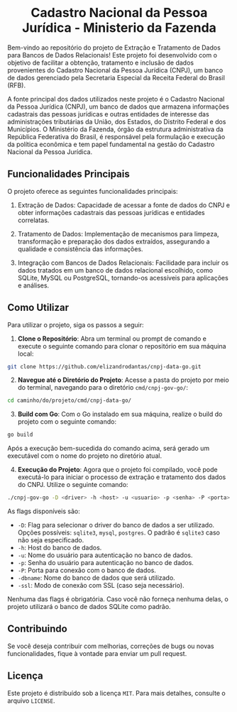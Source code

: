 <br/>

<h1 align="center">
    Cadastro Nacional da Pessoa Jurídica - Ministerio da Fazenda
</h1>

Bem-vindo ao repositório do projeto de Extração e Tratamento de Dados para Bancos de Dados Relacionais! Este projeto foi desenvolvido com o objetivo de facilitar a obtenção, tratamento e inclusão de dados provenientes do Cadastro Nacional da Pessoa Jurídica (CNPJ), um banco de dados gerenciado pela Secretaria Especial da Receita Federal do Brasil (RFB).

A fonte principal dos dados utilizados neste projeto é o Cadastro Nacional da Pessoa Jurídica (CNPJ), um banco de dados que armazena informações cadastrais das pessoas jurídicas e outras entidades de interesse das administrações tributárias da União, dos Estados, do Distrito Federal e dos Municípios. O Ministério da Fazenda, órgão da estrutura administrativa da República Federativa do Brasil, é responsável pela formulação e execução da política econômica e tem papel fundamental na gestão do Cadastro Nacional da Pessoa Jurídica.

## Funcionalidades Principais
O projeto oferece as seguintes funcionalidades principais:

1. Extração de Dados: Capacidade de acessar a fonte de dados do CNPJ e obter informações cadastrais das pessoas jurídicas e entidades correlatas.

2. Tratamento de Dados: Implementação de mecanismos para limpeza, transformação e preparação dos dados extraídos, assegurando a qualidade e consistência das informações.

3. Integração com Bancos de Dados Relacionais: Facilidade para incluir os dados tratados em um banco de dados relacional escolhido, como SQLite, MySQL ou PostgreSQL, tornando-os acessíveis para aplicações e análises.

## Como Utilizar

Para utilizar o projeto, siga os passos a seguir:

1. **Clone o Repositório**: Abra um terminal ou prompt de comando e execute o seguinte comando para clonar o repositório em sua máquina local:

```bash
git clone https://github.com/elizandrodantas/cnpj-data-go.git
```

2. **Navegue até o Diretório do Projeto**: Acesse a pasta do projeto por meio do terminal, navegando para o diretório `cmd/cnpj-gov-go/`:

```bash
cd caminho/do/projeto/cmd/cnpj-data-go/
```

3. **Build com Go**: Com o Go instalado em sua máquina, realize o build do projeto com o seguinte comando:

```bash
go build
```

Após a execução bem-sucedida do comando acima, será gerado um executável com o nome do projeto no diretório atual.

4. **Execução do Projeto**: Agora que o projeto foi compilado, você pode executá-lo para iniciar o processo de extração e tratamento dos dados do CNPJ. Utilize o seguinte comando:

```bash
./cnpj-gov-go -D <driver> -h <host> -u <usuario> -p <senha> -P <porta> -dbname <nome_do_banco> -ssl <modo_ssl>
```

As flags disponíveis são:

- `-D`: Flag para selecionar o driver do banco de dados a ser utilizado. Opções possíveis: `sqlite3`, `mysql`, `postgres`. O padrão é `sqlite3` caso não seja especificado.
- `-h`: Host do banco de dados.
- `-u`: Nome do usuário para autenticação no banco de dados.
- `-p`: Senha do usuário para autenticação no banco de dados.
- `-P`: Porta para conexão com o banco de dados.
- `-dbname`: Nome do banco de dados que será utilizado.
- `-ssl`: Modo de conexão com SSL (caso seja necessário).

Nenhuma das flags é obrigatória. Caso você não forneça nenhuma delas, o projeto utilizará o banco de dados SQLite como padrão.

## Contribuindo

Se você deseja contribuir com melhorias, correções de bugs ou novas funcionalidades, fique à vontade para enviar um pull request.

## Licença

Este projeto é distribuído sob a licença `MIT`. Para mais detalhes, consulte o arquivo `LICENSE`.
